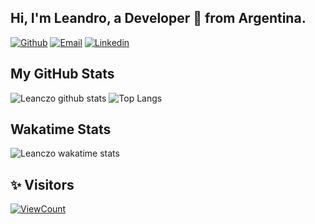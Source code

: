 <!-- Your title -->
## Hi, I'm Leandro, a Developer 🚀 from Argentina.

[![Github](https://img.shields.io/badge/-Github-000?style=flat&logo=Github&logoColor=white)](https://github.com/leanczo)
[![Email](https://img.shields.io/badge/Gmail-D14836?style=flat-square&logo=gmail&logoColor=white)](mailto:lean094c@gmail.com)
[![Linkedin](https://img.shields.io/badge/-Linkedin-blue?style=flat-square&logo=linkedin&logoColor=white&link=https://www.linkedin.com/in/leandro-nicol%C3%A1s-cardozo-5a690b1a2/)](https://www.linkedin.com/in/leandro-nicol%C3%A1s-cardozo-5a690b1a2/)
&nbsp;
## My GitHub Stats

![Leanczo github stats](https://github-readme-stats.vercel.app/api?username=leanczo&count_private=true&show_icons=true&hide=stars)
![Top Langs](https://github-readme-stats.vercel.app/api/top-langs/?username=leanczo&count_private=true&show_icons=true&layout=compact)
## Wakatime Stats

![Leanczo wakatime stats](https://readme-stats-leanczo.vercel.app/api/wakatime?username=leanczo)

## ✨ Visitors
[![ViewCount](https://views.whatilearened.today/views/github/leanczo/ismlhbb.svg?cache=remove)](#)
